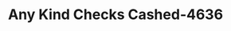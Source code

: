 ---
f_zip-code: 33458
f_state-code: FL
title: Any Kind Checks Cashed-4636
f_phone: 561-744-0000
f_city-only: Jupiter
f_address: 812 N Old Dixie Hwy Ste C Jupiter
f_location-unique-id: '4636'
slug: any-kind-checks-cashed-4636
updated-on: '2024-05-30T13:46:58.046Z'
created-on: '2024-05-30T13:36:59.803Z'
published-on: '2024-05-30T13:54:32.469Z'
f_city-state: cms/city/jupiter-fl.md
f_company: cms/company/any-kind-checks-cashed.md
f_state: cms/state/florida.md
layout: '[payday-loan].html'
tags: payday-loan
---
